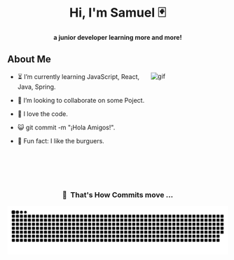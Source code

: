<div align="center">
<h1 align="center">Hi, I'm Samuel 🃏</h1>
<h4 align="center">a junior developer learning more and more!</h4>
</div>

<div>
<h2> About Me </h2>

<img width="35%" align="right" alt="gif" src="https://media2.giphy.com/media/v1.Y2lkPTc5MGI3NjExaWVtZ3Jna2xtOHYwemM0ejZpOTF4YnMxNnE5azZ4ZTJ1cG9tY2xoeSZlcD12MV9pbnRlcm5hbF9naWZfYnlfaWQmY3Q9Zw/QXwtfadqo7wbfmT46H/giphy.gif" />
 <div aling="left">
   
- ⏳ I’m currently learning JavaScript, React, Java, Spring.
  
- 🔎 I’m looking to collaborate on some Poject.
  
- 💖 I love the code.

- 😺 git commit -m "¡Hola Amigos!".
  
- 🍔 Fun fact: I like the burguers.
</div>
</div>
<br>
<br>
<br>
<br>



<div align="center">
  
  ### 🐍 &nbsp;That's How Commits move ...
  <a href="https://github.com/Adityakanoi2001/">
  <img src="https://github.com/1999AZZAR/1999AZZAR/blob/readme/resources/img/grid-snake.svg"
       alt="snake" /></a>
</div>
